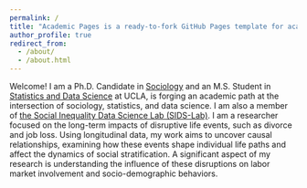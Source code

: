 ```yaml
---
permalink: /
title: "Academic Pages is a ready-to-fork GitHub Pages template for academic personal websites"
author_profile: true
redirect_from: 
  - /about/
  - /about.html
---
```

Welcome! I am a Ph.D. Candidate in [Sociology](https://soc.ucla.edu/) and an M.S. Student in [Statistics and Data Science](https://statistics.ucla.edu/) at UCLA, is forging an academic path at the intersection of sociology, statistics, and data science. I am also a member of [the Social Inequality Data Science Lab (SIDS-Lab)](https://www.sidatasciencelab.org/). I am a researcher focused on the long-term impacts of disruptive life events, such as divorce and job loss. Using longitudinal data, my work aims to uncover causal relationships, examining how these events shape individual life paths and affect the dynamics of social stratification. A significant aspect of my research is understanding the influence of these disruptions on labor market involvement and socio-demographic behaviors.
